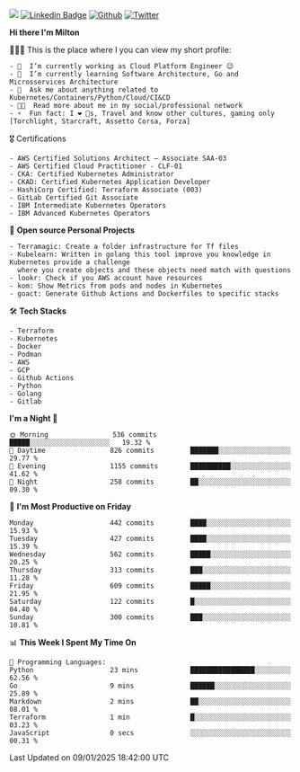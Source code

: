 ![](https://komarev.com/ghpvc/?username=miltlima&color=blueviolet) [![Linkedin Badge](https://img.shields.io/badge/-LinkedIn-blue?style=flat-square&logo=Linkedin&logoColor=white&link=https://www.linkedin.com/in/miltonlimaj/)](https://www.linkedin.com/in/miltonlimaj/) [![Github](https://img.shields.io/github/followers/miltlima?style=social)](https://github.com/miltlima?tab=followers) [![Twitter](https://img.shields.io/twitter/follow/milt_lima?style=social)](https://twitter.com/milt_lima)
 


     
**Hi there I'm Milton**

👨🏽‍💻 This is the place where I you can view my short profile:
```text
- 🔭  I’m currently working as Cloud Platform Engineer 😉
- 🌱  I’m currently learning Software Architecture, Go and Microsservices Architecture
- 💬  Ask me about anything related to Kubernetes/Containers/Python/Cloud/CI&CD
- 👨‍💻  Read more about me in my social/professional network
- ⚡  Fun fact: I ❤️ 🐶s, Travel and know other cultures, gaming only [Torchlight, Starcraft, Assetto Corsa, Forza]
```
🎖 Certifications
```text
- AWS Certified Solutions Architect – Associate SAA-03
- AWS Certified Cloud Practitioner - CLF-01
- CKA: Certified Kubernetes Administrator
- CKAD: Certified Kubernetes Application Developer
- HashiCorp Certified: Terraform Associate (003)
- GitLab Certified Git Associate
- IBM Intermediate Kubernetes Operators
- IBM Advanced Kubernetes Operators
```
📐 **Open source Personal Projects**

```text
- Terramagic: Create a folder infrastructure for Tf files
- Kubelearn: Written in golang this tool improve you knowledge in Kubernetes provide a challenge
  where you create objects and these objects need match with questions
- lookr: Check if you AWS account have resources
- kom: Show Metrics from pods and nodes in Kubernetes
- goact: Generate Github Actions and Dockerfiles to specific stacks
```
🛠 **Tech Stacks**

```text
- Terraform
- Kubernetes
- Docker
- Podman
- AWS
- GCP
- Github Actions
- Python
- Golang
- Gitlab
```         

<!--START_SECTION:waka-->
**I'm a Night 🦉** 

```text
🌞 Morning                536 commits         █████░░░░░░░░░░░░░░░░░░░░   19.32 % 
🌆 Daytime                826 commits         ███████░░░░░░░░░░░░░░░░░░   29.77 % 
🌃 Evening                1155 commits        ██████████░░░░░░░░░░░░░░░   41.62 % 
🌙 Night                  258 commits         ██░░░░░░░░░░░░░░░░░░░░░░░   09.30 % 
```
📅 **I'm Most Productive on Friday** 

```text
Monday                   442 commits         ████░░░░░░░░░░░░░░░░░░░░░   15.93 % 
Tuesday                  427 commits         ████░░░░░░░░░░░░░░░░░░░░░   15.39 % 
Wednesday                562 commits         █████░░░░░░░░░░░░░░░░░░░░   20.25 % 
Thursday                 313 commits         ███░░░░░░░░░░░░░░░░░░░░░░   11.28 % 
Friday                   609 commits         █████░░░░░░░░░░░░░░░░░░░░   21.95 % 
Saturday                 122 commits         █░░░░░░░░░░░░░░░░░░░░░░░░   04.40 % 
Sunday                   300 commits         ███░░░░░░░░░░░░░░░░░░░░░░   10.81 % 
```


📊 **This Week I Spent My Time On** 

```text
💬 Programming Languages: 
Python                   23 mins             ████████████████░░░░░░░░░   62.56 % 
Go                       9 mins              ██████░░░░░░░░░░░░░░░░░░░   25.89 % 
Markdown                 2 mins              ██░░░░░░░░░░░░░░░░░░░░░░░   08.01 % 
Terraform                1 min               █░░░░░░░░░░░░░░░░░░░░░░░░   03.23 % 
JavaScript               0 secs              ░░░░░░░░░░░░░░░░░░░░░░░░░   00.31 % 
```


 Last Updated on 09/01/2025 18:42:00 UTC
<!--END_SECTION:waka-->
